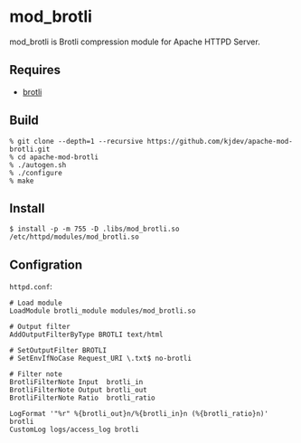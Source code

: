 # mod_brotli

mod_brotli is Brotli compression module for Apache HTTPD Server.

## Requires

* [brotli](https://github.com/google/brotli.git)

## Build

```
% git clone --depth=1 --recursive https://github.com/kjdev/apache-mod-brotli.git
% cd apache-mod-brotli
% ./autogen.sh
% ./configure
% make
```

## Install

```
$ install -p -m 755 -D .libs/mod_brotli.so /etc/httpd/modules/mod_brotli.so
```

## Configration

`httpd.conf`:

```
# Load module
LoadModule brotli_module modules/mod_brotli.so

# Output filter
AddOutputFilterByType BROTLI text/html

# SetOutputFilter BROTLI
# SetEnvIfNoCase Request_URI \.txt$ no-brotli

# Filter note
BrotliFilterNote Input  brotli_in
BrotliFilterNote Output brotli_out
BrotliFilterNote Ratio  brotli_ratio

LogFormat '"%r" %{brotli_out}n/%{brotli_in}n (%{brotli_ratio}n)' brotli
CustomLog logs/access_log brotli
```
